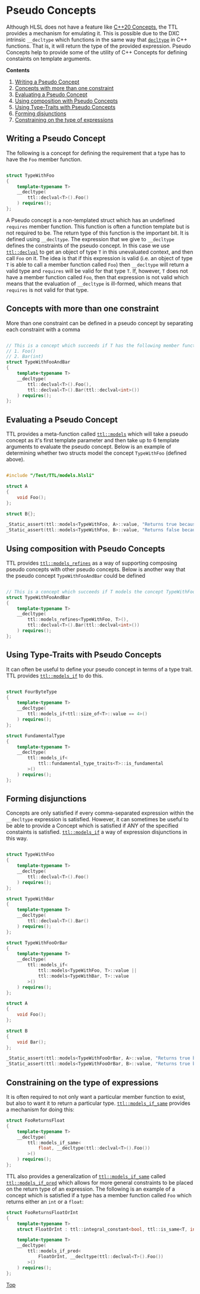 # Pseudo Concepts

Although HLSL does not have a feature like [C++20 Concepts](https://en.cppreference.com/w/cpp/language/constraints), the TTL provides a mechanism for emulating it. This is possible due to the DXC intrinsic `__decltype` which functions in the same way that [`decltype`](https://en.cppreference.com/w/cpp/language/decltype) in C++ functions. That is, it will return the type of the provided expression. Pseudo Concepts help to provide some of the utility of C++ Concepts for defining constaints on template arguments.

**Contents**
1. [Writing a Pseudo Concept](#writing-a-pseudo-concept)
2. [Concepts with more than one constraint](#concepts-with-more-than-one-constraint)
3. [Evaluating a Pseudo Concept](#evaluating-a-pseudo-concept)
4. [Using composition with Pseudo Concepts](#using-composition-with-pseudo-concepts)
5. [Using Type-Traits with Pseudo Concepts](#using-type-traits-with-pseudo-concepts)
6. [Forming disjunctions](#forming-disjunctions)
7. [Constraining on the type of expressions](#constraining-on-the-type-of-expressions)

## Writing a Pseudo Concept

The following is a concept for defining the requirement that a type has to have the `Foo` member function.

```c++

struct TypeWithFoo
{
    template<typename T>
    __decltype(
        ttl::declval<T>().Foo()
    ) requires();
};

```

A Pseudo concept is a non-templated struct which has an undefined `requires` member function. This function is often a function template but is not required to be. The return type of this function is the important bit. It is defined using `__decltype`. The expression that we give to `__decltype` defines the constraints of the pseudo concept. In this case we use [`ttl::declval`](../TypeTraits/DeclVal.md) to get an object of type `T` in this unevaluated context, and then call `Foo` on it. The idea is that if this expression is valid (i.e. an object of type `T` is able to call a member function called `Foo`) then `__decltype` will return a valid type and `requires` will be valid for that type `T`. If, however, `T` does not have a member function called `Foo`, then that expression is not valid which means that the evaluation of `__decltype` is ill-formed, which means that `requires` is not valid for that type.

## Concepts with more than one constraint

More than one constraint can be defined in a pseudo concept by separating each constraint with a comma

```c++

// This is a concept which succeeds if T has the following member functions:
// 1. Foo()
// 2. Bar(int)
struct TypeWithFooAndBar
{
    template<typename T>
    __decltype(
        ttl::declval<T>().Foo(),
        ttl::declval<T>().Bar(ttl::declval<int>())
    ) requires();
};

```

## Evaluating a Pseudo Concept

TTL provides a meta-function called [`ttl::models`](./Models.md) which will take a pseudo concept as it's first template parameter and then take up to 6 template arguments to evaluate the pseudo concept. Below is an example of determining whether two structs model the concept `TypeWithFoo` (defined above).

```c++

#include "/Test/TTL/models.hlsli"

struct A
{
    void Foo();
};

struct B{};

_Static_assert(ttl::models<TypeWithFoo, A>::value, "Returns true because A has a member function called Foo");
_Static_assert(ttl::models<TypeWithFoo, B>::value, "Returns false because B does not have a member function called Foo");

```

## Using composition with Pseudo Concepts

TTL provides [`ttl::models_refines`](./ModelsRefines.md) as a way of supporting composing pseudo concepts with other pseudo concepts.
Below is another way that the pseudo concept `TypeWithFooAndBar` could be defined

```c++

// This is a concept which succeeds if T models the concept TypeWithFoo and has a member function Bar(int)
struct TypeWithFooAndBar
{
    template<typename T>
    __decltype(
        ttl::models_refines<TypeWithFoo, T>(),
        ttl::declval<T>().Bar(ttl::declval<int>())
    ) requires();
};

```

## Using Type-Traits with Pseudo Concepts

It can often be useful to define your pseudo concept in terms of a type trait. TTL provides [`ttl::models_if`](./ModelsIf.md) to do this.

```c++

struct FourByteType
{
    template<typename T>
    __decltype(
        ttl::models_if<ttl::size_of<T>::value == 4>()
    ) requires();
};

struct FundamentalType
{
    template<typename T>
    __decltype(
        ttl::models_if<
            ttl::fundamental_type_traits<T>::is_fundamental
        >()
    ) requires();
};

```

## Forming disjunctions

Concepts are only satisfied if every comma-separated expression within the `__decltype` expression is satisfied. However, it can sometimes be useful to be able to provide a Concept which is satisfied if ANY of the specified constaints is satisfied. [`ttl::models_if`](./ModelsIf.md) a way of expression disjunctions in this way.

```c++

struct TypeWithFoo
{
    template<typename T>
    __decltype(
        ttl::declval<T>().Foo()
    ) requires();
};

struct TypeWithBar
{
    template<typename T>
    __decltype(
        ttl::declval<T>().Bar()
    ) requires();
};

struct TypeWithFooOrBar
{
    template<typename T>
    __decltype(
        ttl::models_if<
            ttl::models<TypeWithFoo, T>::value ||
            ttl::models<TypeWithBar, T>::value
        >()
    ) requires();
};

struct A
{
    void Foo();
};

struct B
{
    void Bar();
};

_Static_assert(ttl::models<TypeWithFooOrBar, A>::value, "Returns true because A has a Foo");
_Static_assert(ttl::models<TypeWithFooOrBar, B>::value, "Returns true because B has a Bar");

```

## Constraining on the type of expressions

It is often required to not only want a particular member function to exist, but also to want it to return a particular type. [`ttl::models_if_same`](./ModelsIfSame.md) provides a mechanism for doing this:

```c++
struct FooReturnsFloat
{
    template<typename T>
    __decltype(
        ttl::models_if_same<
            float, __decltype(ttl::declval<T>().Foo())
        >()
    ) requires();
};

```

TTL also provides a generalization of [`ttl::models_if_same`](./ModelsIfSame.md) called [`ttl::models_if_pred`](./ModelsIfPred.md) which allows for more general constraints to be placed on the return type of an expression. The following is an example of a concept which is satisfied if a type has a member function called `Foo` which returns either an `int` or a `float`:

```c++
struct FooReturnsFloatOrInt
{
    template<typename T>
    struct FloatOrInt : ttl::integral_constant<bool, ttl::is_same<T, int>::value || ttl::is_same<T, float>::value>{};

    template<typename T>
    __decltype(
        ttl::models_if_pred<
            FloatOrInt, __decltype(ttl::declval<T>().Foo())
        >()
    ) requires();
};

```


[Top](#pseudo-concepts)